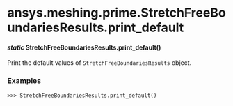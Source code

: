 # ansys.meshing.prime.StretchFreeBoundariesResults.print_default



#### *static* StretchFreeBoundariesResults.print_default()

Print the default values of `StretchFreeBoundariesResults` object.

### Examples

```pycon
>>> StretchFreeBoundariesResults.print_default()
```

<!-- !! processed by numpydoc !! -->
